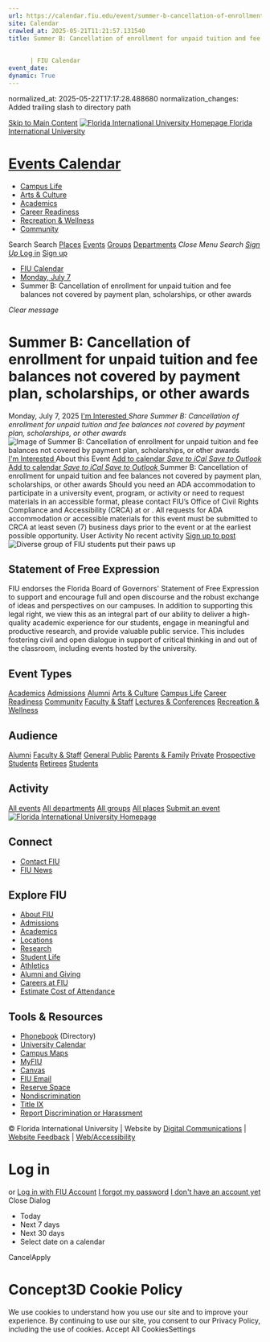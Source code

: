 ```yaml
---
url: https://calendar.fiu.edu/event/summer-b-cancellation-of-enrollment-for-unpaid-tuition-and-fee-balances-not-covered-by-payment-plan-scholarships-or-other-awards/
site: Calendar
crawled_at: 2025-05-21T11:21:57.131540
title: Summer B: Cancellation of enrollment for unpaid tuition and fee balances not covered by payment plan, scholarships, or other awards
    
    
      | FIU Calendar
event_date: 
dynamic: True
---
```

normalized_at: 2025-05-22T17:17:28.488680
normalization_changes: Added trailing slash to directory path

[Skip to Main Content](https://calendar.fiu.edu/event/summer-b-cancellation-of-enrollment-for-unpaid-tuition-and-fee-balances-not-covered-by-payment-plan-scholarships-or-other-awards#main-content)
[![Florida International University Homepage](https://digicdn.fiu.edu/core/_assets/images/logo-top.png) Florida International University](https://www.fiu.edu)
# [Events Calendar ](https://calendar.fiu.edu/)
  * [Campus Life](https://calendar.fiu.edu/calendar?event_types%5B%5D=127595)
  * [Arts & Culture](https://calendar.fiu.edu/calendar?event_types%5B%5D=127590)
  * [Academics](https://calendar.fiu.edu/calendar?event_types%5B%5D=127582)
  * [Career Readiness](https://calendar.fiu.edu/calendar?event_types%5B%5D=127584)
  * [Recreation & Wellness](https://calendar.fiu.edu/calendar?event_types%5B%5D=127603)
  * [Community](https://calendar.fiu.edu/calendar?event_types%5B%5D=127601)


Search Search
[Places](https://calendar.fiu.edu/search/places) [Events](https://calendar.fiu.edu/calendar) [Groups](https://calendar.fiu.edu/search/groups) [Departments](https://calendar.fiu.edu/search/departments)
_Close Menu_
_Search_ [ _Sign Up_ ](https://calendar.fiu.edu/signup)
[Log in](https://calendar.fiu.edu/auth/shib_login?previous_url=https%3A%2F%2Fcalendar.fiu.edu%2Fevent%2Fsummer-b-cancellation-of-enrollment-for-unpaid-tuition-and-fee-balances-not-covered-by-payment-plan-scholarships-or-other-awards) [Sign up](https://calendar.fiu.edu/signup)
  * [FIU Calendar](https://calendar.fiu.edu/)
  * [Monday, July 7](https://calendar.fiu.edu/calendar/day/2025/7/7)
  * Summer B: Cancellation of enrollment for unpaid tuition and fee balances not covered by payment plan, scholarships, or other awards


_Clear message_
# Summer B: Cancellation of enrollment for unpaid tuition and fee balances not covered by payment plan, scholarships, or other awards
Monday, July 7, 2025 
[ I'm Interested ](https://calendar.fiu.edu/event/48862301510132/confirm?return=https%3A%2F%2Fcalendar.fiu.edu%2Fevent%2Fsummer-b-cancellation-of-enrollment-for-unpaid-tuition-and-fee-balances-not-covered-by-payment-plan-scholarships-or-other-awards)
_Share Summer B: Cancellation of enrollment for unpaid tuition and fee balances not covered by payment plan, scholarships, or other awards_
![Image of Summer B: Cancellation of enrollment for unpaid tuition and fee balances not covered by payment plan, scholarships, or other awards](https://localist-images.azureedge.net/photos/664326/card/7eb1b843932ccca9c16245cc99f64d88370c9c69.jpg)
[ I'm Interested ](https://calendar.fiu.edu/event/48862301510132/confirm?return=https%3A%2F%2Fcalendar.fiu.edu%2Fevent%2Fsummer-b-cancellation-of-enrollment-for-unpaid-tuition-and-fee-balances-not-covered-by-payment-plan-scholarships-or-other-awards)
About this Event
[Add to calendar ](https://calendar.fiu.edu/event/summer-b-cancellation-of-enrollment-for-unpaid-tuition-and-fee-balances-not-covered-by-payment-plan-scholarships-or-other-awards)
[ _Save to iCal_ ](https://calendar.fiu.edu/event/summer-b-cancellation-of-enrollment-for-unpaid-tuition-and-fee-balances-not-covered-by-payment-plan-scholarships-or-other-awards.ics "Save to iCal") [ _Save to Outlook_ ](https://calendar.fiu.edu/event/summer-b-cancellation-of-enrollment-for-unpaid-tuition-and-fee-balances-not-covered-by-payment-plan-scholarships-or-other-awards.ics "Save to Outlook")
[Add to calendar ](https://calendar.fiu.edu/event/summer-b-cancellation-of-enrollment-for-unpaid-tuition-and-fee-balances-not-covered-by-payment-plan-scholarships-or-other-awards)
[ _Save to iCal_ ](https://calendar.fiu.edu/event/summer-b-cancellation-of-enrollment-for-unpaid-tuition-and-fee-balances-not-covered-by-payment-plan-scholarships-or-other-awards.ics "Save to iCal") [ _Save to Outlook_ ](https://calendar.fiu.edu/event/summer-b-cancellation-of-enrollment-for-unpaid-tuition-and-fee-balances-not-covered-by-payment-plan-scholarships-or-other-awards.ics "Save to Outlook")
Summer B: Cancellation of enrollment for unpaid tuition and fee balances not covered by payment plan, scholarships, or other awards
Should you need an ADA accommodation to participate in a university event, program, or activity or need to request materials in an accessible format, please contact FIU’s Office of Civil Rights Compliance and Accessibility (CRCA) at or . All requests for ADA accommodation or accessible materials for this event must be submitted to CRCA at least seven (7) business days prior to the event or at the earliest possible opportunity. 
User Activity
No recent activity
[Sign up to post](https://calendar.fiu.edu/auth/shib_login?previous_url=https%3A%2F%2Fcalendar.fiu.edu%2Fevent%2Fsummer-b-cancellation-of-enrollment-for-unpaid-tuition-and-fee-balances-not-covered-by-payment-plan-scholarships-or-other-awards)
![Diverse group of FIU students put their paws up](https://www.fiu.edu/_assets/images/thumbnail-students-paw.jpg)
## Statement of Free Expression
FIU endorses the Florida Board of Governors' Statement of Free Expression to support and encourage full and open discourse and the robust exchange of ideas and perspectives on our campuses. In addition to supporting this legal right, we view this as an integral part of our ability to deliver a high-quality academic experience for our students, engage in meaningful and productive research, and provide valuable public service. This includes fostering civil and open dialogue in support of critical thinking in and out of the classroom, including events hosted by the university.
## Event Types
[Academics](https://calendar.fiu.edu/calendar?event_types%5B%5D=127582)
[Admissions](https://calendar.fiu.edu/calendar?event_types%5B%5D=127583)
[Alumni](https://calendar.fiu.edu/calendar?event_types%5B%5D=127589)
[Arts & Culture](https://calendar.fiu.edu/calendar?event_types%5B%5D=127590)
[Campus Life](https://calendar.fiu.edu/calendar?event_types%5B%5D=127595)
[Career Readiness](https://calendar.fiu.edu/calendar?event_types%5B%5D=127584)
[Community](https://calendar.fiu.edu/calendar?event_types%5B%5D=127601)
[Faculty & Staff](https://calendar.fiu.edu/calendar?event_types%5B%5D=127602)
[Lectures & Conferences](https://calendar.fiu.edu/calendar?event_types%5B%5D=127587)
[Recreation & Wellness](https://calendar.fiu.edu/calendar?event_types%5B%5D=127603)
## Audience
[Alumni](https://calendar.fiu.edu/calendar?event_types%5B%5D=121721)
[Faculty & Staff](https://calendar.fiu.edu/calendar?event_types%5B%5D=121720)
[General Public](https://calendar.fiu.edu/calendar?event_types%5B%5D=121722)
[Parents & Family](https://calendar.fiu.edu/calendar?event_types%5B%5D=36918157286658)
[Private](https://calendar.fiu.edu/calendar?event_types%5B%5D=129753)
[Prospective Students](https://calendar.fiu.edu/calendar?event_types%5B%5D=121723)
[Retirees](https://calendar.fiu.edu/calendar?event_types%5B%5D=37290279036119)
[Students](https://calendar.fiu.edu/calendar?event_types%5B%5D=121719)
## Activity
[All events](https://calendar.fiu.edu/search?what=events)
[All departments](https://calendar.fiu.edu/search/departments)
[All groups](https://calendar.fiu.edu/search?what=groups)
[All places](https://calendar.fiu.edu/search?what=places)
[Submit an event](https://calendar.fiu.edu/admin/events/new/basic-information)
[ ![Florida International University Homepage](https://digicdn.fiu.edu/core/_assets/images/footer-logo.svg) ](https://www.fiu.edu/)
## Connect
  * [Contact FIU](https://www.fiu.edu/about/contact-us/index.html)
  * [FIU News](https://news.fiu.edu/)


## Explore FIU
  * [About FIU](https://www.fiu.edu/about/index.html)
  * [Admissions](https://www.fiu.edu/admissions/index.html)
  * [Academics](https://www.fiu.edu/academics/index.html)
  * [Locations](https://www.fiu.edu/locations/index.html)
  * [Research](https://www.fiu.edu/research/index.html)
  * [Student Life](https://www.fiu.edu/student-life/index.html)
  * [Athletics](https://www.fiu.edu/athletics/index.html)
  * [Alumni and Giving](https://www.fiu.edu/alumni-and-giving/index.html)
  * [Careers at FIU](https://hr.fiu.edu/careers/)
  * [Estimate Cost of Attendance](https://onestop.fiu.edu/finances/estimate-your-costs/)


## Tools & Resources
  * [Phonebook](https://phonebook.fiu.edu) (Directory)
  * [University Calendar](https://calendar.fiu.edu/)
  * [Campus Maps](https://campusmaps.fiu.edu/)
  * [MyFIU](https://my.fiu.edu/)
  * [Canvas](https://canvas.fiu.edu)
  * [FIU Email](http://mail.fiu.edu/)
  * [Reserve Space](https://reservespace.fiu.edu/make-reservation/)
  * [Nondiscrimination](https://ace.fiu.edu/civil-rights-and-accessibility/harassment-and-discrimination/)
  * [Title IX](https://ace.fiu.edu/title-ix/)
  * [Report Discrimination or Harassment](https://report.fiu.edu/)


© Florida International University  | Website by [Digital Communications](https://stratcomm.fiu.edu/digital-print/websites/) | [Website Feedback](https://webforms.fiu.edu/view.php?id=370774&element_5=https://calendar.fiu.edu/https://calendar.fiu.edu/) | [Web/Accessibility](https://accessibility.fiu.edu/)
# Log in
or
[Log in with FIU Account](https://calendar.fiu.edu/auth/shib_login?previous_url=https%3A%2F%2Fcalendar.fiu.edu%2Fevent%2Fsummer-b-cancellation-of-enrollment-for-unpaid-tuition-and-fee-balances-not-covered-by-payment-plan-scholarships-or-other-awards)
[I forgot my password](https://calendar.fiu.edu/auth/forgot) [I don't have an account yet](https://calendar.fiu.edu/signup)
Close Dialog
  * Today
  * Next 7 days
  * Next 30 days
  * Select date on a calendar


CancelApply
# Concept3D Cookie Policy
We use cookies to understand how you use our site and to improve your experience. By continuing to use our site, you consent to our Privacy Policy, including the use of cookies. 
Accept All CookiesSettings
